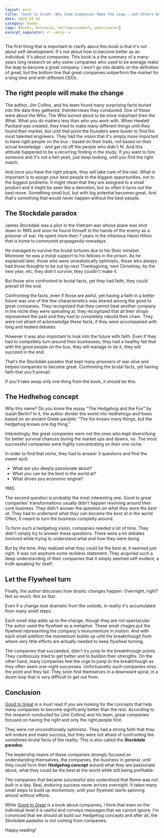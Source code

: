 ```yaml
---
layout: post
title: "Good to Great: Why Some Companies Make the Leap...and Others Don't by Jim Collins"
date: 2020-XX-XX
category: books
tags: [books, business, selfimprovement, watercooler]
excerpt_separator: <!--more-->
---
```

The first thing that is important to clarify about this book is that it's not about self-development. It's not about how to become better as an individual. It's about companies. This book is a the summary of a many-years long research on why some companies who used to be average make the leap to become a great company. I won't go into deatils on the definition of great, but the bottom line that great companies outperform the market for a long time and with different CEOs.
<!--more-->

## The right people will make the change

The author, Jim Collins, and his team found many surprising facts buried into the data they gathered, theinterviews they conducted. One of these were about the Who. The Who turned about to be more important then the What. What you do matters less than who you work with. When Hewlett Packard was created, they tried to make many different things until they found their market, but until that point the founders were busier to find the most talented engineers. They had the vision that it's simply more important to have right people on the bus - based on their traits, not based on their actual knowledge - and get rid off the people who didn't fit. And this attitude happened to be a recurring finding in the study. If you want to hire someone and it's not a hell yeah, just keep looking, until you find the right match.

And once you have the right people, they will take care of the rest. What is important is to assign your best people to the biggest opportunities, not to the biggest problems. It might mean that they are assigned to a small product and it might be seen like a demotion, but so often it turns out the best move. Something small but, but with big potential becomes great. And that's something that would never happen without the best people.


## The Stockdale paradox

James Stockdale was a pilot in the Vietnam war whose plane was shot down in 1965 and soon he found himself in the hands of the enemy as a prisoner of war. He spent more then 7 years in the infamous Hanoi Hilton that is home to communist propaganda nowadays.

He managed to survive the brutal tortures due to his Stoic mindset. Moreover he was a moral support to his fellows in the prison. As he explained later, those who were unrealistically optimistic, those who always had those thoughts to be out by next Thanksgiving, next Christmay, by the new year, etc, they didn't survive, they couldn't make it.

But those who confronted to brutal facts, yet they had faith, they could prevail till the end.

Confronting the facts, even if those are awful, yet having a faith in a better future was one of the few characteristics was shared among the good to great companies. They recognized that they cannot beat another company in the niche they were operating at, they recognized that all their shops represented the past and they had to completely rebuild their chain. They were not afraid of acknowledge these facts, if they were accompanied with long and heated debates.

However it was also important to look into the future with faith. Even if they had to compeltely turn around their businesses, they had a healthy fait that with the good people on the bus, they will manage to do it, they will succeed in the end.

That's the Stockdale paradox that kept many prisoners of war alive and helped companies to become great. Confronting the brutal facts, yet having faith that you'll prevail.

If you'll take away only one thing from the book, it should be this.

## The Hedhehog concept

Why this name? Do you know the essay "The Hedgehog and the Fox" by Isaiah Berlin? In it, the author divider the world into hedhehogs and foxes based on an ancient Greek parable: "The fox knows many things, but the hedgehog knows one big thing."

Interestingly, the great companies were not the ones who kept diversifying for better survival chances during the market ups and downs, no. The most successful companies were highly concentrating on their one niche.

In order to find that niche, they had to answer 3 questions and find the sweet spot:

- What are you deeply passionate about?
- What you can be the best in the world at?
- What drives you economic engine?

!IMG

The second question is probably the most interesting one. Good to great companies' transformations usually didn't happen revolving around their core business. They didn't answer the question on _what they were the best at_. They had to undertand _what they can become the best at in the world_. Often, it meant to turn the business completly around.

To form such a hedgehog vision, companies needed a lot of time. They didn't simply try to answer these questions. There were a lot debates involved while trying to understand what and how they were doing.

But by the time, they realized what they could be the best at, it seemed just right. It was not anymore some reckless statement. They acquried such a deep understanding of their companies that it simply seemed self-evident, a truth speaking for itself.

## Let the Flywheel turn

Finally, the author discusses how drastic changes happen. Overnight, right? Not so much. Not so fast. 

Even if a change look dramatic from the outside, in reality it's accumulated from many smell steps.

Each small step adds up to the change, though they are not spectacular. The auhor used the flywheel as a metaphor. These small chages put the flywheel representing the company's monumentum in motion. And with each small addition the momentum builds up until the breaktrhough from where very little efforts are actually needed to keep flywheel turning.

The companies that succeeded, didn't try jump to the breakthrough points. They continously tried to get better and to buildon their strengths. On the other hand, many companies feel the urge to jump to the breaktrhough as they often seem one-night successes. Unfortuanelty such companies miss the point and they fail. They soon find themselves in a downward spiral, in a doom loop that is very difficult to get out from.

## Conclusion

[Good to Great]() is a must read if you are looking for the concepts that help many companies to become significanly better than the rest. According to the research conducted by [Jim Collins] and his team, great companies focused on having the right and only the right people first.

They were not unconditionally optimistic. They had a strong faith that they will endure and make success, but they were not afraid of confronting the sometimes brutal facts of the reality. This is also called the __Stockdale paradox__.

The leadership teams of these companies strongly focused on understanding themselves, the companies, the business in general, until they could form their __Hedgehog concept__ around what they are passionate about, what they could be the best at the world while still being profitable.

The companies that became successful also understood that Rome was not built in a day. Real, enduring success never arrives overnight. It takes many small steps to build up momentum, until your flywheel starts spinning almost without efforts.

While [Good to Great](https://amzn.to/3q1nJBh) is a book about companies, I think that even on the individual level it is useful and conveys messages that we cannot ignore. I'm convinced that we should all build our Hedgehog concepts and after all, the Stockdale padadox is not coming from companies.

Happy reading!
